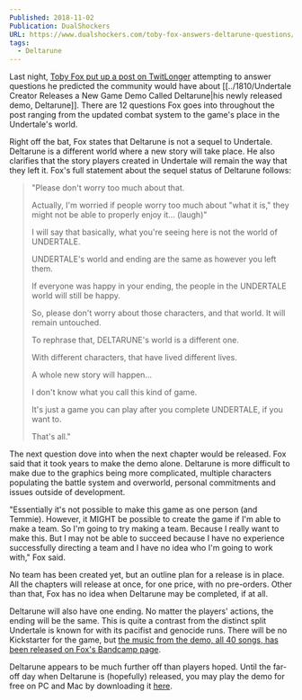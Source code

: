 ```yaml
---
Published: 2018-11-02
Publication: DualShockers
URL: https://www.dualshockers.com/toby-fox-answers-deltarune-questions/
tags:
  - Deltarune
---
```

Last night, [Toby Fox put up a post on TwitLonger](http://www.twitlonger.com/show/n_1sqn3p9) attempting to answer questions he predicted the community would have about [[../1810/Undertale Creator Releases a New Game Demo Called Deltarune|his newly released demo, Deltarune]]. There are 12 questions Fox goes into throughout the post ranging from the updated combat system to the game's place in the Undertale's world.

Right off the bat, Fox states that Deltarune is not a sequel to Undertale. Deltarune is a different world where a new story will take place. He also clarifies that the story players created in Undertale will remain the way that they left it. Fox's full statement about the sequel status of Deltarune follows:

> "Please don't worry too much about that.
> 
> Actually, I'm worried if people worry too much about "what it is," they might not be able to properly enjoy it... (laugh)"
> 
> I will say that basically, what you're seeing here is not the world of UNDERTALE.
> 
> UNDERTALE's world and ending are the same as however you left them.
> 
> If everyone was happy in your ending, the people in the UNDERTALE world will still be happy.
> 
> So, please don't worry about those characters, and that world. It will remain untouched.
> 
> To rephrase that, DELTARUNE's world is a different one.
> 
> With different characters, that have lived different lives.
> 
> A whole new story will happen...
> 
> I don't know what you call this kind of game.
> 
> It's just a game you can play after you complete UNDERTALE, if you want to.
> 
> That's all."

The next question dove into when the next chapter would be released. Fox said that it took years to make the demo alone. Deltarune is more difficult to make due to the graphics being more complicated, multiple characters populating the battle system and overworld, personal commitments and issues outside of development.

"Essentially it's not possible to make this game as one person (and Temmie). However, it MIGHT be possible to create the game if I'm able to make a team. So I'm going to try making a team. Because I really want to make this. But I may not be able to succeed because I have no experience successfully directing a team and I have no idea who I'm going to work with," Fox said.

No team has been created yet, but an outline plan for a release is in place. All the chapters will release at once, for one price, with no pre-orders. Other than that, Fox has no idea when Deltarune may be completed, if at all.

Deltarune will also have one ending. No matter the players' actions, the ending will be the same. This is quite a contrast from the distinct split Undertale is known for with its pacifist and genocide runs. There will be no Kickstarter for the game, but [the music from the demo, all 40 songs, has been released on Fox's Bandcamp page](https://tobyfox.bandcamp.com/).

Deltarune appears to be much further off than players hoped. Until the far-off day when Deltarune is (hopefully) released, you may play the demo for free on PC and Mac by downloading it [here](https://www.deltarune.com/).